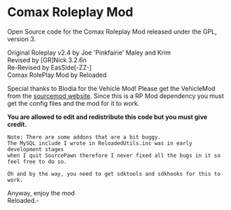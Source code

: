 # Comax Roleplay Mod

Open Source code for the Comax Roleplay Mod released under the GPL, version 3.

Original Roleplay v2.4 by Joe 'Pinkfairie' Maley and Krim<br>
Revised by [GR]Nick 3.2.6n<br>
Re-Revised by EasSide[-ZZ-]<br>
Comax RolePlay Mod by Reloaded<br>

Special thanks to Blodia for the Vehicle Mod! Please get the VehicleMod from the [sourcemod website](https://forums.alliedmods.net/showthread.php?t=135027). Since this is a RP Mod dependency you must get the config files and the mod for it to work.
 
<strong>You are allowed to edit and redistribute this code but you must give credit.</strong>
```
Note: There are some addons that are a bit buggy.
The MySQL include I wrote in ReloadedUtils.inc was in early development stages
when I quit SourcePawn therefore I never fixed all the bugs in it so feel free to do so.

Oh and by the way, you need to get sdktools and sdkhooks for this to work.
```

Anyway, enjoy the mod<br>
Reloaded.-
